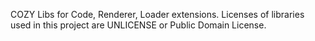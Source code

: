 COZY Libs for Code, Renderer, Loader extensions.
Licenses of libraries used in this project are UNLICENSE or Public Domain License.